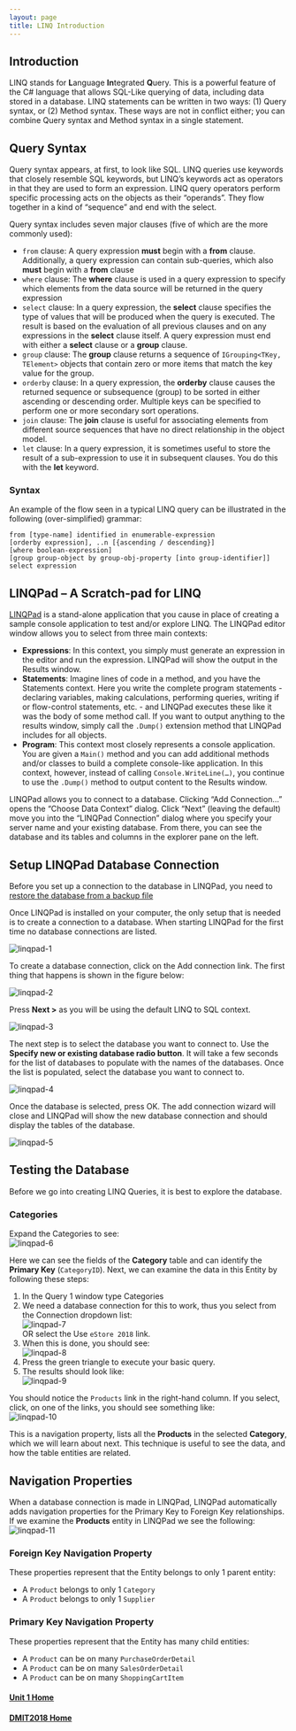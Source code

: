 ```yaml
---
layout: page
title: LINQ Introduction
---
```

## Introduction
LINQ stands for **L**anguage **In**tegrated **Q**uery. This is a powerful feature of the C# language that allows SQL-Like querying of data, including data stored in a database. LINQ statements can be written in two ways: (1) Query syntax, or (2) Method syntax. These ways are not in conflict either; you can combine Query syntax and Method syntax in a single statement.

## Query Syntax
Query syntax appears, at first, to look like SQL. LINQ queries use keywords that closely resemble SQL keywords, but LINQ’s keywords act as operators in that they are used to form an expression. LINQ query operators perform specific processing acts on the objects as their “operands”. They flow together in a kind of “sequence” and end with the select.

Query syntax includes seven major clauses (five of which are the more commonly used):
* `from` clause: A query expression **must** begin with a **from** clause. Additionally, a query expression can contain sub-queries, which also **must** begin with a **from** clause
* `where` clause: The **where** clause is used in a query expression to specify which elements from the data source will be returned in the query expression
* `select` clause: In a query expression, the **select** clause specifies the type of values that will be produced when the query is executed. The result is based on the evaluation of all previous clauses and on any expressions in the **select** clause itself. A query expression must end with either a **select** clause or a **group** clause.
* `group` clause: The **group** clause returns a sequence of `IGrouping<TKey, TElement>` objects that contain zero or more items that match the key value for the group.
* `orderby` clause: In a query expression, the **orderby** clause causes the returned sequence or subsequence (group) to be sorted in either ascending or descending order. Multiple keys can be specified to perform one or more secondary sort operations.
* `join` clause: The **join** clause is useful for associating elements from different source sequences that have no direct relationship in the object model.
* `let` clause: In a query expression, it is sometimes useful to store the result of a sub-expression to use it in subsequent clauses. You do this with the **let** keyword.

### Syntax
An example of the flow seen in a typical LINQ query can be illustrated in the following (over-simplified) grammar:

```
from [type-name] identified in enumerable-expression
[orderby expression], ..n [{ascending / descending}]
[where boolean-expression]
[group group-object by group-obj-property [into group-identifier]]
select expression
```

## LINQPad – A Scratch-pad for LINQ
[LINQPad](http://LINQPad.net) is a stand-alone application that you cause in place of creating a sample console application to test and/or explore LINQ. The LINQPad editor window allows you to select from three main contexts:
* **Expressions**: In this context, you simply must generate an expression in the editor and run the expression. LINQPad will show the output in the Results window.
* **Statements**: Imagine lines of code in a method, and you have the Statements context. Here you write the complete program statements - declaring variables, making calculations, performing queries, writing if or flow-control statements, etc. - and LINQPad executes these like it was the body of some method call. If you want to output anything to the results window, simply call the `.Dump()` extension method that LINQPad includes for all objects.
* **Program**: This context most closely represents a console application. You are given a `Main()` method and you can add additional methods and/or classes to build a complete console-like application. In this context, however, instead of calling `Console.WriteLine(…)`, you continue to use the `.Dump()` method to output content to the Results window.

LINQPad allows you to connect to a database. Clicking “Add Connection…” opens the “Choose Data Context” dialog. Click “Next” (leaving the default) move you into the “LINQPad Connection” dialog where you specify your server name and your existing database. From there, you can see the database and its tables and columns in the explorer pane on the left.

## <a ID="connection">Setup LINQPad Database Connection</a>
Before you set up a connection to the database in LINQPad, you need to [restore the database from a backup file](../unit0/)

Once LINQPad is installed on your computer, the only setup that is needed is to create a connection to a database. When starting LINQPad for the first time no database connections are listed.

![linqpad-1](files/linqpad-1.jpg)

To create a database connection, click on the Add connection link. The first thing that happens is shown in the figure below:

![linqpad-2](files/linqpad-2.jpg)

Press **Next >** as you will be using the default LINQ to SQL context.

![linqpad-3](files/linqpad-3.jpg)

The next step is to select the database you want to connect to. Use the **Specify new or existing database radio button**. It will take a few seconds for the list of databases to populate with the names of the databases. Once the list is populated, select the database you want to connect to.

![linqpad-4](files/linqpad-4.jpg)

Once the database is selected, press OK. The add connection wizard will close and LINQPad will show the new database connection and should display the tables of the database.

![linqpad-5](files/linqpad-5.jpg)

## Testing the Database
Before we go into creating LINQ Queries, it is best to explore the database.

### Categories
Expand the Categories to see:<br>
![linqpad-6](files/linqpad-6.jpg)

Here we can see the fields of the **Category** table and can identify the **Primary Key** (`CategoryID`).
Next, we can examine the data in this Entity by following these steps:
1.	In the Query 1 window type Categories
2.	We need a database connection for this to work, thus you select from the Connection dropdown list:<br>
![linqpad-7](files/linqpad-7.jpg)<br>OR select the Use `eStore 2018` link.
3.	When this is done, you should see:<br>
![linqpad-8](files/linqpad-8.jpg)
4.	Press the green triangle to execute your basic query.
5.	The results should look like:<br>
![linqpad-9](files/linqpad-9.jpg)

You should notice the `Products` link in the right-hand column. If you select, click, on one of the links, you should see something like:<br>![linqpad-10](files/linqpad-10.jpg)

This is a navigation property, lists all the **Products** in the selected **Category**, which we will learn about next. This technique is useful to see the data, and how the table entities are related.

## Navigation Properties
When a database connection is made in LINQPad, LINQPad automatically adds navigation properties for the Primary Key to Foreign Key relationships. If we examine the **Products** entity in LINQPad we see the following:<br>
![linqpad-11](files/linqpad-11.jpg)

### Foreign Key Navigation Property
These properties represent that the Entity belongs to only 1 parent entity:
* A `Product` belongs to only 1 `Category`
* A `Product` belongs to only 1 `Supplier`

### Primary Key Navigation Property
These properties represent that the Entity has many child entities:
* A `Product` can be on many `PurchaseOrderDetail`
* A `Product` can be on many `SalesOrderDetail`
* A `Product` can be on many `ShoppingCartItem`

#### [Unit 1 Home](index.md)
#### [DMIT2018 Home](../)